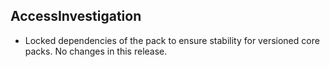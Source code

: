 ## AccessInvestigation

- Locked dependencies of the pack to ensure stability for versioned core packs. No changes in this release.
